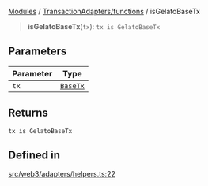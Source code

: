 [Modules](../../../README.md) / [TransactionAdapters/functions](../README.md) / isGelatoBaseTx

> **isGelatoBaseTx**(`tx`): `tx is GelatoBaseTx`

## Parameters

| Parameter | Type |
| ------ | ------ |
| `tx` | [`BaseTx`](../../types/type-aliases/BaseTx.md) |

## Returns

`tx is GelatoBaseTx`

## Defined in

[src/web3/adapters/helpers.ts:22](https://github.com/bgd-labs/fe-shared/blob/09fc11c58abae5aa2af4d8b6d7c2f384460843a4/src/web3/adapters/helpers.ts#L22)
